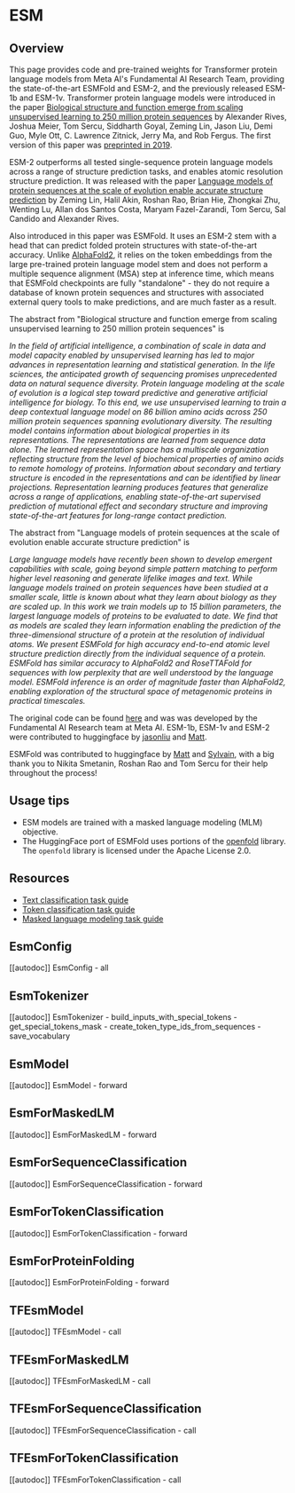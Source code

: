 <!--Copyright 2022 The HuggingFace Team. All rights reserved.

Licensed under the Apache License, Version 2.0 (the "License"); you may not use this file except in compliance with
the License. You may obtain a copy of the License at

http://www.apache.org/licenses/LICENSE-2.0

Unless required by applicable law or agreed to in writing, software distributed under the License is distributed on
an "AS IS" BASIS, WITHOUT WARRANTIES OR CONDITIONS OF ANY KIND, either express or implied. See the License for the
specific language governing permissions and limitations under the License.

⚠️ Note that this file is in Markdown but contain specific syntax for our doc-builder (similar to MDX) that may not be
rendered properly in your Markdown viewer.

-->

# ESM

## Overview

This page provides code and pre-trained weights for Transformer protein language models from Meta AI's Fundamental 
AI Research Team, providing the state-of-the-art ESMFold and ESM-2, and the previously released ESM-1b and ESM-1v.
Transformer protein language models were introduced in the paper [Biological structure and function emerge from scaling
unsupervised learning to 250 million protein sequences](https://www.pnas.org/content/118/15/e2016239118) by 
Alexander Rives, Joshua Meier, Tom Sercu, Siddharth Goyal, Zeming Lin, Jason Liu, Demi Guo, Myle Ott, 
C. Lawrence Zitnick, Jerry Ma, and Rob Fergus.
The first version of this paper was [preprinted in 2019](https://www.biorxiv.org/content/10.1101/622803v1?versioned=true).

ESM-2 outperforms all tested single-sequence protein language models across a range of structure prediction tasks,
and enables atomic resolution structure prediction.
It was released with the paper [Language models of protein sequences at the scale of evolution enable accurate
structure prediction](https://doi.org/10.1101/2022.07.20.500902) by Zeming Lin, Halil Akin, Roshan Rao, Brian Hie,
Zhongkai Zhu, Wenting Lu, Allan dos Santos Costa, Maryam Fazel-Zarandi, Tom Sercu, Sal Candido and Alexander Rives.

Also introduced in this paper was ESMFold. It uses an ESM-2 stem with a head that can predict folded protein
structures with state-of-the-art accuracy. Unlike [AlphaFold2](https://www.nature.com/articles/s41586-021-03819-2),
it relies on the token embeddings from the large pre-trained protein language model stem and does not perform a multiple
sequence alignment (MSA) step at inference time, which means that ESMFold checkpoints are fully "standalone" -
they do not require a database of known protein sequences and structures with associated external query tools
to make predictions, and are much faster as a result.


The abstract from 
"Biological structure and function emerge from scaling unsupervised learning to 250 
million protein sequences" is


*In the field of artificial intelligence, a combination of scale in data and model capacity enabled by unsupervised
learning has led to major advances in representation learning and statistical generation. In the life sciences, the
anticipated growth of sequencing promises unprecedented data on natural sequence diversity. Protein language modeling
at the scale of evolution is a logical step toward predictive and generative artificial intelligence for biology. To
this end, we use unsupervised learning to train a deep contextual language model on 86 billion amino acids across 250
million protein sequences spanning evolutionary diversity. The resulting model contains information about biological
properties in its representations. The representations are learned from sequence data alone. The learned representation
space has a multiscale organization reflecting structure from the level of biochemical properties of amino acids to
remote homology of proteins. Information about secondary and tertiary structure is encoded in the representations and
can be identified by linear projections. Representation learning produces features that generalize across a range of
applications, enabling state-of-the-art supervised prediction of mutational effect and secondary structure and
improving state-of-the-art features for long-range contact prediction.*


The abstract from
"Language models of protein sequences at the scale of evolution enable accurate structure prediction" is

*Large language models have recently been shown to develop emergent capabilities with scale, going beyond
simple pattern matching to perform higher level reasoning and generate lifelike images and text. While
language models trained on protein sequences have been studied at a smaller scale, little is known about
what they learn about biology as they are scaled up. In this work we train models up to 15 billion parameters,
the largest language models of proteins to be evaluated to date. We find that as models are scaled they learn
information enabling the prediction of the three-dimensional structure of a protein at the resolution of
individual atoms. We present ESMFold for high accuracy end-to-end atomic level structure prediction directly
from the individual sequence of a protein. ESMFold has similar accuracy to AlphaFold2 and RoseTTAFold for
sequences with low perplexity that are well understood by the language model. ESMFold inference is an
order of magnitude faster than AlphaFold2, enabling exploration of the structural space of metagenomic
proteins in practical timescales.*

The original code can be found [here](https://github.com/facebookresearch/esm) and was
was developed by the Fundamental AI Research team at Meta AI.
ESM-1b, ESM-1v and ESM-2 were contributed to huggingface by [jasonliu](https://huggingface.co/jasonliu)
and [Matt](https://huggingface.co/Rocketknight1).

ESMFold was contributed to huggingface by [Matt](https://huggingface.co/Rocketknight1) and
[Sylvain](https://huggingface.co/sgugger), with a big thank you to Nikita Smetanin, Roshan Rao and Tom Sercu for their
help throughout the process!

## Usage tips

- ESM models are trained with a masked language modeling (MLM) objective.
- The HuggingFace port of ESMFold uses portions of the [openfold](https://github.com/aqlaboratory/openfold) library. The `openfold` library is licensed under the Apache License 2.0.

## Resources

- [Text classification task guide](../tasks/sequence_classification)
- [Token classification task guide](../tasks/token_classification)
- [Masked language modeling task guide](../tasks/masked_language_modeling)

## EsmConfig

[[autodoc]] EsmConfig
    - all

## EsmTokenizer

[[autodoc]] EsmTokenizer
    - build_inputs_with_special_tokens
    - get_special_tokens_mask
    - create_token_type_ids_from_sequences
    - save_vocabulary

<frameworkcontent>
<pt>

## EsmModel

[[autodoc]] EsmModel
    - forward

## EsmForMaskedLM

[[autodoc]] EsmForMaskedLM
    - forward

## EsmForSequenceClassification

[[autodoc]] EsmForSequenceClassification
    - forward

## EsmForTokenClassification

[[autodoc]] EsmForTokenClassification
    - forward

## EsmForProteinFolding

[[autodoc]] EsmForProteinFolding
    - forward

</pt>
<tf>

## TFEsmModel

[[autodoc]] TFEsmModel
    - call

## TFEsmForMaskedLM

[[autodoc]] TFEsmForMaskedLM
    - call

## TFEsmForSequenceClassification

[[autodoc]] TFEsmForSequenceClassification
    - call

## TFEsmForTokenClassification

[[autodoc]] TFEsmForTokenClassification
    - call

</tf>
</frameworkcontent>
